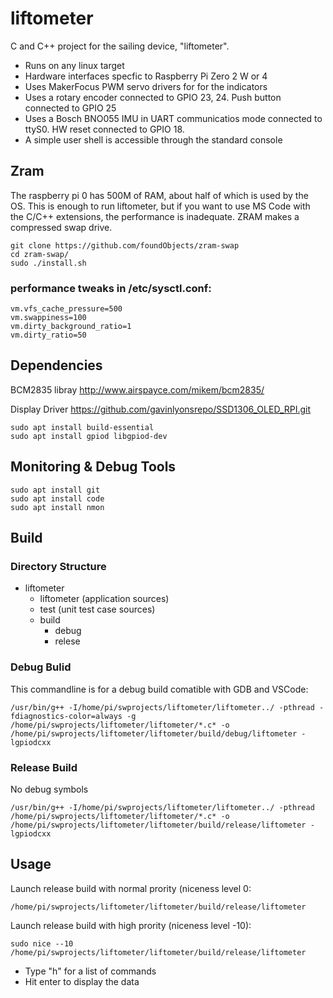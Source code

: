 # liftometer
C and C++ project for the  sailing device, "liftometer". 

- Runs on any linux target
- Hardware interfaces specfic to Raspberry Pi Zero 2 W or 4
- Uses MakerFocus PWM servo drivers for for the indicators
- Uses a rotary encoder connected to GPIO 23, 24. Push button connected to GPIO 25
- Uses a Bosch BNO055 IMU in UART communicatios mode connected to ttyS0. HW reset connected to GPIO 18.
- A simple user shell is accessible through the standard console
## Zram
The raspberry pi 0 has 500M of RAM, about half of which is used by the OS. This is enough to run liftometer, but if you want to use MS Code with the C/C++ extensions, the performance is inadequate. ZRAM makes a compressed swap drive.
```
git clone https://github.com/foundObjects/zram-swap
cd zram-swap/
sudo ./install.sh
```
### performance tweaks in /etc/sysctl.conf:
```
vm.vfs_cache_pressure=500
vm.swappiness=100
vm.dirty_background_ratio=1
vm.dirty_ratio=50
```
## Dependencies
BCM2835 libray
http://www.airspayce.com/mikem/bcm2835/

Display Driver
https://github.com/gavinlyonsrepo/SSD1306_OLED_RPI.git
```
sudo apt install build-essential
sudo apt install gpiod libgpiod-dev
````
## Monitoring & Debug Tools
```
sudo apt install git
sudo apt install code
sudo apt install nmon
```
## Build
### Directory Structure
* liftometer
  * liftometer (application sources)
  * test (unit test case sources)
  * build
     * debug
     * relese
### Debug Bulid
This commandline is for a debug build comatible with GDB and VSCode:
```
/usr/bin/g++ -I/home/pi/swprojects/liftometer/liftometer../ -pthread -fdiagnostics-color=always -g /home/pi/swprojects/liftometer/liftometer/*.c* -o /home/pi/swprojects/liftometer/liftometer/build/debug/liftometer -lgpiodcxx
```
### Release Build
No debug symbols
```
/usr/bin/g++ -I/home/pi/swprojects/liftometer/liftometer../ -pthread /home/pi/swprojects/liftometer/liftometer/*.c* -o /home/pi/swprojects/liftometer/liftometer/build/release/liftometer -lgpiodcxx
```
## Usage
Launch release build with normal prority (niceness level 0:
```
/home/pi/swprojects/liftometer/liftometer/build/release/liftometer
```
Launch release build with high prority (niceness level -10):
```
sudo nice --10 /home/pi/swprojects/liftometer/liftometer/build/release/liftometer
```
* Type "h" for a list of commands
* Hit enter to display the data



